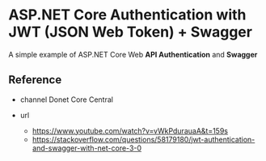 # ASP.NET Core Authentication with JWT (JSON Web Token) + Swagger
A simple example of ASP.NET Core Web **API Authentication** and **Swagger**
## Reference
* channel
	Donet Core Central
* url

	* https://www.youtube.com/watch?v=vWkPdurauaA&t=159s
	* https://stackoverflow.com/questions/58179180/jwt-authentication-and-swagger-with-net-core-3-0
